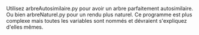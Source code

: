 Utilisez arbreAutosimilaire.py pour avoir un arbre parfaitement autosimilaire.
Ou bien arbreNaturel.py pour un rendu plus naturel. Ce programme est plus complexe mais toutes les variables sont nommés et dévraient s'expliquez d'elles mêmes.
